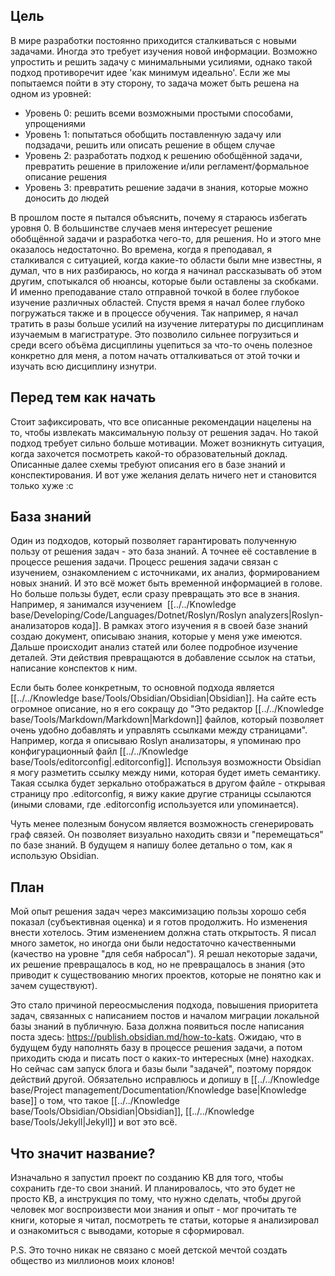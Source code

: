 ## Цель
В мире разработки постоянно приходится сталкиваться с новыми задачами. Иногда это требует изучения новой информации. Возможно упростить и решить задачу с минимальными усилиями, однако такой подход противоречит идее 'как минимум идеально'. Если же мы попытаемся пойти в эту сторону, то задача может быть решена на одном из уровней:

- Уровень 0: решить всеми возможными простыми способами, упрощениями
- Уровень 1: попытаться обобщить поставленную задачу или подзадачи, решить или описать решение в общем случае
- Уровень 2: разработать подход к решению обобщённой задачи, превратить решение в приложение и/или регламент/формальное описание решения
- Уровень 3: превратить решение задачи в знания, которые можно доносить до людей

В прошлом посте я пытался объяснить, почему я стараюсь избегать уровня 0. В большинстве случаев меня интересует решение обобщённой задачи и разработка чего-то, для решения. Но и этого мне оказалось недостаточно. Во времена, когда я преподавал, я сталкивался с ситуацией, когда какие-то области были мне известны, я думал, что в них разбираюсь, но когда я начинал рассказывать об этом другим, спотыкался об нюансы, которые были оставлены за скобками. И именно преподавание стало отправной точкой в более глубокое изучение различных областей. Спустя время я начал более глубоко погружаться также и в процессе обучения. Так например, я начал тратить в разы больше усилий на изучение литературы по дисциплинам изучаемым в магистратуре. Это позволило сильнее погрузиться и среди всего объёма дисциплины уцепиться за что-то очень полезное конкретно для меня, а потом начать отталкиваться от этой точки и изучать всю дисциплину изнутри.
## Перед тем как начать
Стоит зафиксировать, что все описанные рекомендации нацелены на то, чтобы извлекать максимальную пользу от решения задач. Но такой подход требует сильно больше мотивации. Может возникнуть ситуация, когда захочется посмотреть какой-то образовательный доклад. Описанные далее схемы требуют описания его в базе знаний и конспектирования. И вот уже желания делать ничего нет и становится только хуже :с
## База знаний
Один из подходов, который позволяет гарантировать полученную пользу от решения задач - это база знаний. А точнее её составление в процессе решения задачи. Процесс решения задачи связан с изучением, ознакомлением с источниками, их анализ, формированием новых знаний. И это всё может быть временной информацией в голове. Но больше пользы будет, если сразу превращать это все в знания. Например, я занимался изучением  [[../../Knowledge base/Developing/Code/Languages/Dotnet/Roslyn/Roslyn analyzers|Roslyn-анализаторов кода]]. В рамках этого изучения я в своей базе знаний создаю документ, описываю знания, которые у меня уже имеются. Дальше происходит анализ статей или более подробное изучение деталей. Эти действия превращаются в добавление ссылок на статьи, написание конспектов к ним.

Если быть более конкретным, то основной подхода является [[../../Knowledge base/Tools/Obsidian/Obsidian|Obsidian]]. На сайте есть огромное описание, но я его сокращу до "Это редактор [[../../Knowledge base/Tools/Markdown/Markdown|Markdown]] файлов, который позволяет очень удобно добавлять и управлять ссылками между страницами". Например, когда я описываю Roslyn анализаторы, я упоминаю про конфигурационный файл [[../../Knowledge base/Tools/editorconfig|.editorconfig]]. Используя возможности Obsidian я могу разметить ссылку между ними, которая будет иметь семантику. Такая ссылка будет зеркально отображаться в другом файле - открывая страницу про .editorconfig, я вижу какие другие страницы ссылаются (иными словами, где .editorconfig используется или упоминается).

Чуть менее полезным бонусом является возможность сгенерировать граф связей. Он позволяет визуально находить связи и "перемещаться" по базе знаний.
В будущем я напишу более детально о том, как я использую Obsidian.
## План

Мой опыт решения задач через максимизацию пользы хорошо себя показал (субъективная оценка) и я готов продолжить. Но изменения внести хотелось. Этим изменением должна стать открытость. Я писал много заметок, но иногда они были недостаточно качественными (качество на уровне "для себя набросал"). Я решал некоторые задачи, их решение превращалось в код, но не превращалось в знания (это приводит к существованию многих проектов, которые не понятно как и зачем существуют).

Это стало причиной переосмысления подхода, повышения приоритета задач, связанных с написанием постов и началом миграции локальной базы знаний в публичную. База должна появиться после написания поста здесь: https://publish.obsidian.md/how-to-kats. Ожидаю, что в будущем буду наполнять базу в процессе решения задачи, а потом приходить сюда и писать пост о каких-то интересных (мне) находках. Но сейчас сам запуск блога и базы были "задачей", поэтому порядок действий другой. Обязательно исправлюсь и допишу в [[../../Knowledge base/Project management/Documentation/Knowledge base|Knowledge base]] о том, что такое [[../../Knowledge base/Tools/Obsidian/Obsidian|Obsidian]], [[../../Knowledge base/Tools/Jekyll|Jekyll]] и вот это всё.
## Что значит название?
Изначально я запустил проект по созданию KB для того, чтобы сохранить где-то свои знаний. И планировалось, что это будет не просто KB, а инструкция по тому, что нужно сделать, чтобы другой человек мог воспроизвести мои знания и опыт - мог прочитать те книги, которые я читал, посмотреть те статьи, которые я анализировал и ознакомиться с выводами, которые я сформировал.

P.S. Это точно никак не связано с моей детской мечтой создать общество из миллионов моих клонов!
